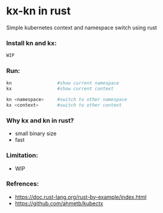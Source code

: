 # kx-kn in rust
Simple kubernetes context and namespace switch using rust

### Install kn and kx:

```bash
WIP
```

### Run:
```bash
kn                 #show current namespace
kx                 #show current context

kn <namespace>     #switch to other namespace
kx <context>       #switch to other context
```

### Why kx and kn in rust?
- small binary size
- fast

### Limitation:

- WIP

### Refrences:
- https://doc.rust-lang.org/rust-by-example/index.html
- https://github.com/ahmetb/kubectx